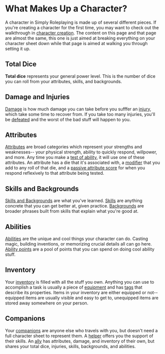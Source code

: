 # What Makes Up a Character?

A character in Simply Roleplaying is made up of several different pieces. If you're creating a character for the first time, you may want to check out the walkthrough in [character creation](../getting_started/creation.md). The content on this page and that page are almost the same, this one is just aimed at breaking everything on your character sheet down while that page is aimed at walking you through setting it up.

## Total Dice

**Total dice** represents your general power level. This is the number of dice you can roll from your attributes, skills, and backgrounds.

## Damage and Injuries

[Damage](damage_and_injuries.md#damage) is how much damage you can take before you sufffer an [injury](damage_and_injuries.md#injury), which take some time to recover from. If you take too many injuries, you'll be [defeated](damage_and_injuries.md#defeat) and the worst of the bad stuff will happen to you.

## Attributes

[Attributes](attributes.md) are broad categories which represent your strengths and weaknesses-- your physical strength, ability to quickly respond, willpower, and more. Any time you make a [test of ability](../gameplay/tests.md), it will use one of these attributes. An attribute has a die that it's associated with, a [modifier](attributes.md#attribute-modifiers) that you add to any roll of that die, and a [passive attribute score](attributes.md#passive-attribute-scores) for when you respond reflexively to that attribute being tested.

## Skills and Backgrounds

[Skills and Backgrounds](#skills.md) are what you've learned. [Skills](skills.md#honing-your-skills) are anything concrete that you can get better at, given practice. [Backgrounds](skills.md#building-a-background) are broader phrases built from skills that explain what you're good at.

## Abilities

[Abilities](abilities.md) are the unique and cool things your character can do. Casting magic, building inventions, or memorizing crucial details all can go here. [Ability points](abilities.md#ability-points) are a pool of points that you can spend on doing cool ability stuff.

## Inventory

Your [inventory](equipment.md) is filled with all the stuff you own. Anything you can use to accomplish a task is usually a piece of [equipment](equipment.md#equipment) and has [tags](equipment.md#tags) that describe its properties. Items in your inventory are either equipped or not-- equipped items are usually visible and easy to get to, unequipped items are stored away somewhere on your person.

## Companions

Your [companions](companions.md) are anyone else who travels with you, but doesn't need a full character sheet to represent them. A [helper](companions.md#helpers) offers you the support of their skills. An [ally](companions.md#allies) has attributes, damage, and inventory of their own, but shares your total dice, injuries, skills, backgrounds, and abilities.


